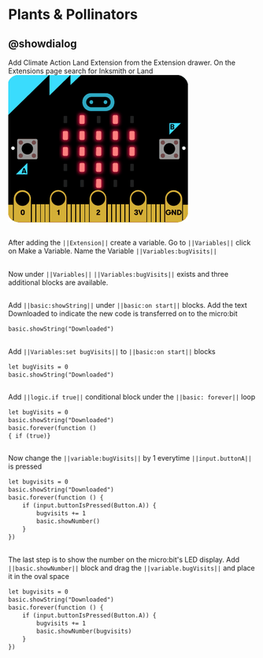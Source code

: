 # Plants & Pollinators

## @showdialog
Add Climate Action Land Extension from the Extension drawer. 
On the Extensions page search for Inksmith or Land
![Gif](/sim.gif)

## 

## 
After adding the ``||Extension||`` create a variable. 
Go to ``||Variables||`` 
click on Make a Variable. 
Name the Variable ``||Variables:bugVisits||``

## 
Now under ``||Variables||`` ``||Variables:bugVisits||`` exists 
and three additional blocks are available.

## 
Add ``||basic:showString||`` under ``||basic:on start||`` blocks.
Add the text Downloaded to indicate the new code is transferred on to the micro:bit
```blocks
basic.showString("Downloaded")
```
## 
Add ``||Variables:set bugVisits||`` to ``||basic:on start||`` blocks
```blocks
let bugVisits = 0
basic.showString("Downloaded")
```
## 
Add ``||logic.if true||`` conditional block under the ``||basic: forever||`` loop
```blocks
let bugVisits = 0
basic.showString("Downloaded")
basic.forever(function ()
{ if (true)}

```
## 
Now change the ``||variable:bugVisits||`` by 1 everytime ``||input.buttonA||`` is pressed
```blocks
let bugvisits = 0
basic.showString("Downloaded")
basic.forever(function () {
    if (input.buttonIsPressed(Button.A)) {
        bugvisits += 1
        basic.showNumber()
    }
})
```




## 
The last step is to show the number on the micro:bit's LED display. 
Add ``||basic.showNumber||`` block and 
drag the ``||variable.bugVisits||`` and 
place it in the oval space
```blocks
let bugvisits = 0
basic.showString("Downloaded")
basic.forever(function () {
    if (input.buttonIsPressed(Button.A)) {
        bugvisits += 1
        basic.showNumber(bugvisits)
    }
})
```